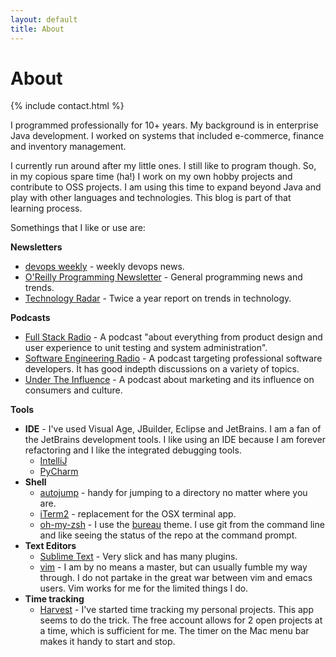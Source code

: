 ```yaml
---
layout: default
title: About
---
```

# About

<div class="about-contact"> {% include contact.html %}</div>

I programmed professionally for 10+ years.  My background is in enterprise Java development. I worked on systems that included e-commerce, finance and inventory management.

I currently run around after my little ones. I still like to program though. So, in my copious spare time (ha!) I work on my own hobby projects and contribute to OSS projects. I am using this time to expand beyond Java and play with other languages and technologies. This blog is part of that learning process.

Somethings that I like or use are:

**Newsletters**
	
* [devops weekly](http://www.devopsweekly.com) - weekly devops news.  
* [O'Reilly Programming Newsletter](http://www.oreilly.com/programming/newsletter.csp) - General programming news and trends.
* [Technology Radar](http://www.thoughtworks.com/radar) - Twice a year report on trends in technology.


**Podcasts**
	
* [Full Stack Radio](http://fullstackradio.com) - A podcast "about everything from product design and user experience to unit testing and system administration".
* [Software Engineering Radio](http://www.se-radio.net/) - A podcast targeting professional software developers.  It has good indepth discussions on a variety of topics.
* [Under The Influence](http://www.cbc.ca/radio/undertheinfluence) - A podcast about marketing and its influence on consumers and culture.  


**Tools**

- **IDE** - I've used Visual Age, JBuilder, Eclipse and JetBrains.  I am a fan of the JetBrains development tools.  I like using an IDE because I am forever refactoring and I like the integrated debugging tools.
	* [IntelliJ](https://www.jetbrains.com/idea/)
	* [PyCharm](https://www.jetbrains.com/pycharm/)	
- **Shell**
	* [autojump](https://github.com/wting/autojump) - handy for jumping to a directory no matter where you are.
	* [iTerm2](https://www.iterm2.com/) - replacement for the OSX terminal app.
	* [oh-my-zsh](https://github.com/robbyrussell/oh-my-zsh) - I use the [bureau](https://github.com/robbyrussell/oh-my-zsh/wiki/themes#bureau) theme.  I use git from the command line and like seeing the status of the repo at the command prompt.
- **Text Editors**
	* [Sublime Text](https://www.sublimetext.com/) - Very slick and has many plugins.
	* [vim](https://github.com/vim/vim) - I am by no means a master, but can usually fumble my way through.  I do not partake in the great war between vim and emacs users. Vim works for me for the limited things I do.
- **Time tracking**
	* [Harvest](https://www.getharvest.com/) - I've started time tracking my personal projects.  This app seems to do the trick.  The free account allows for 2 open projects at a time, which is sufficient for me.  The timer on the Mac menu bar makes it handy to start and stop.







